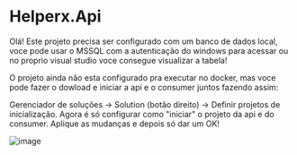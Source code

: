 # Helperx.Api

Olá! Este projeto precisa ser configurado com um banco de dados local, voce pode usar o MSSQL com a autenticação do windows para acessar ou no proprio visual studio voce consegue visualizar a tabela!

O projeto ainda não esta configurado pra executar no docker, mas voce pode fazer o dowload e iniciar a api e o consumer juntos fazendo assim:

Gerenciador de soluções -> Solution (botão direito) -> Definir projetos de inicialização.
Agora é só configurar como "iniciar" o projeto da api e do consumer.
Aplique as mudanças e depois só dar um OK!

![image](https://github.com/daniellyaraujo/Helperx.Api/assets/48495720/d6e4ca7f-7009-4f5b-8fc2-6e7c5484d4eb)
